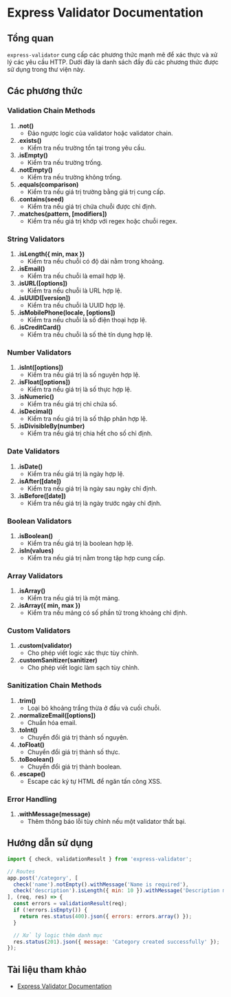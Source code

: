 # Express Validator Documentation

## Tổng quan
`express-validator` cung cấp các phương thức mạnh mẽ để xác thực và xử lý các yêu cầu HTTP. Dưới đây là danh sách đầy đủ các phương thức được sử dụng trong thư viện này.

## Các phương thức

### Validation Chain Methods
1. **.not()**
   - Đảo ngược logic của validator hoặc validator chain.
2. **.exists()**
   - Kiểm tra nếu trường tồn tại trong yêu cầu.
3. **.isEmpty()**
   - Kiểm tra nếu trường trống.
4. **.notEmpty()**
   - Kiểm tra nếu trường không trống.
5. **.equals(comparison)**
   - Kiểm tra nếu giá trị trường bằng giá trị cung cấp.
6. **.contains(seed)**
   - Kiểm tra nếu giá trị chứa chuỗi được chỉ định.
7. **.matches(pattern, [modifiers])**
   - Kiểm tra nếu giá trị khớp với regex hoặc chuỗi regex.

### String Validators
1. **.isLength({ min, max })**
   - Kiểm tra nếu chuỗi có độ dài nằm trong khoảng.
2. **.isEmail()**
   - Kiểm tra nếu chuỗi là email hợp lệ.
3. **.isURL([options])**
   - Kiểm tra nếu chuỗi là URL hợp lệ.
4. **.isUUID([version])**
   - Kiểm tra nếu chuỗi là UUID hợp lệ.
5. **.isMobilePhone(locale, [options])**
   - Kiểm tra nếu chuỗi là số điện thoại hợp lệ.
6. **.isCreditCard()**
   - Kiểm tra nếu chuỗi là số thẻ tín dụng hợp lệ.

### Number Validators
1. **.isInt([options])**
   - Kiểm tra nếu giá trị là số nguyên hợp lệ.
2. **.isFloat([options])**
   - Kiểm tra nếu giá trị là số thực hợp lệ.
3. **.isNumeric()**
   - Kiểm tra nếu giá trị chỉ chứa số.
4. **.isDecimal()**
   - Kiểm tra nếu giá trị là số thập phân hợp lệ.
5. **.isDivisibleBy(number)**
   - Kiểm tra nếu giá trị chia hết cho số chỉ định.

### Date Validators
1. **.isDate()**
   - Kiểm tra nếu giá trị là ngày hợp lệ.
2. **.isAfter([date])**
   - Kiểm tra nếu giá trị là ngày sau ngày chỉ định.
3. **.isBefore([date])**
   - Kiểm tra nếu giá trị là ngày trước ngày chỉ định.

### Boolean Validators
1. **.isBoolean()**
   - Kiểm tra nếu giá trị là boolean hợp lệ.
2. **.isIn(values)**
   - Kiểm tra nếu giá trị nằm trong tập hợp cung cấp.

### Array Validators
1. **.isArray()**
   - Kiểm tra nếu giá trị là một mảng.
2. **.isArray({ min, max })**
   - Kiểm tra nếu mảng có số phần tử trong khoảng chỉ định.

### Custom Validators
1. **.custom(validator)**
   - Cho phép viết logic xác thực tùy chỉnh.
2. **.customSanitizer(sanitizer)**
   - Cho phép viết logic làm sạch tùy chỉnh.

### Sanitization Chain Methods
1. **.trim()**
   - Loại bỏ khoảng trắng thừa ở đầu và cuối chuỗi.
2. **.normalizeEmail([options])**
   - Chuẩn hóa email.
3. **.toInt()**
   - Chuyển đổi giá trị thành số nguyên.
4. **.toFloat()**
   - Chuyển đổi giá trị thành số thực.
5. **.toBoolean()**
   - Chuyển đổi giá trị thành boolean.
6. **.escape()**
   - Escape các ký tự HTML để ngăn tấn công XSS.

### Error Handling
1. **.withMessage(message)**
   - Thêm thông báo lỗi tùy chỉnh nếu một validator thất bại.

## Hướng dẫn sử dụng
```javascript
import { check, validationResult } from 'express-validator';

// Routes
app.post('/category', [
  check('name').notEmpty().withMessage('Name is required'),
  check('description').isLength({ min: 10 }).withMessage('Description must be at least 10 characters long'),
], (req, res) => {
  const errors = validationResult(req);
  if (!errors.isEmpty()) {
    return res.status(400).json({ errors: errors.array() });
  }

  // Xử lý logic thêm danh mục
  res.status(201).json({ message: 'Category created successfully' });
});
```

## Tài liệu tham khảo
- [Express Validator Documentation](https://express-validator.github.io/docs/)

